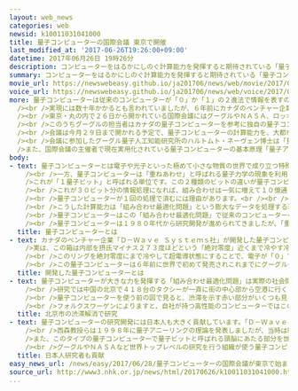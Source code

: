 ```yaml
---
layout: web_news
categories: web
newsid: k10011031041000
title: 量子コンピューターの国際会議 東京で開催
last_modified_at: '2017-06-26T19:26:00+09:00'
datetime: 2017年06月26日 19時26分
description: コンピューターをはるかにしのぐ計算能力を発揮すると期待されている「量子コンピューター」の最新の研究成果について話し合う国際会議が、グーグルやＮＡＳＡ＝アメリカ航空宇宙局など世界トップレベルの研究者が参加して、２６日から東京で開かれています。人工知能や画期的な新薬の開発など私たちの生活にどのように影響していくのか注目されます。
summary: コンピューターをはるかにしのぐ計算能力を発揮すると期待されている「量子コンピューター」の最新の研究成果について話し合う国際会議が、グーグルやＮＡＳＡ＝アメリカ航空宇宙局など世界トップレベルの研究者が参加して、２６日から東京で開かれています。人工知能や画期的な新薬の開発など私たちの生活にどのように影響していくのか注目されます。
movie_url: https://newswebeasy.github.io/ja201706/news/web/movie/2017/06/28/k10011031041000.mp4
voice_url: https://newswebeasy.github.io/ja201706/news/web/voice/2017/06/28/k10011031041000.mp3
more: 量子コンピューターは従来のコンピューターが「０」か「１」の２進法で情報を表すのに対し、「０」であると同時に「１」でもあるという、電子などの極めて小さな世界の物理法則を応用することで、これまでにない超高速の計算を可能にするものです。<br
  /><br />実現には数十年かかるとも言われていましたが、６年前にカナダのベンチャー企業が量子コンピューターのうち、量子アニーリングと呼ばれるタイプのものを世界で初めて発売。このコンピューターを購入したＮＡＳＡやグーグルが人工知能や画期的な新薬の開発などに役立つ「組み合わせ最適化問題」と呼ばれる問題で、「従来のコンピューターの１億倍のスピードで計算できた」と発表したことから、急速に研究が加速しつつあります。<br
  /><br />東京・丸の内で２６日から開かれている国際会議にはグーグルやＮＡＳＡ、ロッキード・マーチン社などのほか、東京大学の研究者ら２００人が参加しました。<br
  /><br />このうちグーグルの担当者はカナダの量子コンピューターを参考に独自の量子コンピューターの開発を進めていて成果をあげつつあることや、人工知能に応用しようとしていると報告しました。また、マサチューセッツ工科大学の研究者はカナダの量子コンピューターの性能をしのぐ新たな量子コンピューターを開発するため、アメリカが国家プロジェクトを立ち上げて研究を進めていると紹介しました。<br
  /><br />会議は今月２９日まで開かれる予定で、量子コンピューターの計算能力を、大都市の渋滞解消や画期的な新薬の開発などにどのように生かせるのか議論が行われることになっています。<br
  /><br />会議に参加したグーグル量子人工知能研究所のハルトムト・ネーヴェン博士は「量子コンピューターを使うことで人工知能は劇的に改善することができる。将来的には量子コンピューターなしに人工知能は存在しないだろう」と話していました。<br
  />また、国際会議の主催者で現在実用化されている量子コンピューターの基本原理「量子アニーリング」の概念を提唱した東京工業大学の西森秀稔教授は「この分野が基礎研究から応用に広がりつつあることを感じる。自分の提唱したときには純粋な基礎研究だったが、２０年をへてここまで広がったのは驚きだ」と話していました。
body:
- text: 量子コンピューターとは電子や光子といった極めて小さな物質の世界で成り立つ特殊な物理法則を応用したコンピューターです。<br /><br />従来のコンピューターでは情報は「０」か「１」で表されます。半導体にかかる電圧が低い状態を「０」。高い状態を「１」とし、これを「１ビット」という情報の基本単位にしています。<br
    /><br />一方、量子コンピューターは「重ねあわせ」と呼ばれる量子力学の現象を利用し、「０」でも「１」でもある状態を作り出すのが特徴です。<br /><br
    />これが「１量子ビット」と呼ばれる単位です。この２種類のビットの違いが量子コンピューターに画期的な計算速度をもたらすのです。<br /><br />どのくらい違うのか。３ビット分の情報処理を行う場合で比較してみます。従来のコンピューターでは「１１１」「１１０」「１０１」「１００」など８種類の情報を作り、処理も８回必要になります。ところが「０」でも「１」でもある状態を表せる量子コンピューターなら処理は１回。速度は８倍です。<br
    /><br />これが３０ビット分の情報処理になれば、組み合わせは一気に増えて１０億通り。ところが、この場合も量子コンピューターなら処理は１回。処理する情報量が多くなればなるほど計算速度に差が出るのです。<br
    /><br />量子コンピューターが１回の処理で済むには理由があります。<br /><br />実は、量子コンピューターは従来のコンピューターのようにすべての組み合わせを処理して比較し、答えを出している訳ではありません。１０億通りの組み合わせがあるなら、このうちのどれが最も効率的な組み合わせなのか、量子ビットのエネルギー量が最も安定した状態を見つけ出すことで、瞬時に選んでいるのです。<br
    /><br />こうした計算能力は「組み合わせ最適化問題」という膨大なデータを処理する現代社会のさまざまな問題で必要となるものです。<br /><br />例えば、この問題の１つが「巡回セールスマン問題」です。セールスマンが都内の５か所を１日に回る場合、どの周り方がいちばん効率的か。１２０通りの組み合わせから探すことになります。これが３０か所に増えると回るパターンは１兆の１万倍をはるかに上回る膨大な数字になります。<br
    /><br />量子コンピューターはこの「組み合わせ最適化問題」で従来のコンピューターの１億倍の処理速度で計算できることがグーグルの研究で分かっていて、今後、こうした現在のスーパーコンピューターでも時間がかかりすぎて解けない問題を解くことができると期待されています。<br
    /><br />量子コンピューターは１９８０年代から研究開発が進められてきましたが、「重ね合わせ」状態を制御するのが難しく、実用化は遠いと考えられてきました。こうした中、６年前にカナダのベンチャー企業が「アニーリングマシン」というタイプの量子コンピューターを発売し、世界を驚かせていました。
  title: 量子コンピューターとは
- text: カナダのベンチャー企業「Ｄ－Ｗａｖｅ Ｓｙｓｔｅｍｓ社」が開発した量子コンピューターは見た目は縦、横、高さが３メートルほどの黒い箱です。<br /><br
    />実は、この箱は内部を摂氏マイナス２７３度ほどという「絶対零度」近くまで冷やす冷凍庫です。通常のコンピューターが持つＣＰＵ＝中央演算処理装置やメモリーなどの記憶装置はありません。あるのはおよそ１センチ四方のチップに特殊な金属のリングを焼き付けた「量子ビット」。このリングの中を動く電子が左回りか右回りで通常のコンピューターのような「０」か「１」が表されます。<br
    /><br />このリングを絶対零度にまで冷やして超電導状態にすることで、電子が「０」でも「１」でもある状態、量子力学でいう「重ね合わせ」と呼ばれる状態を作り出すことで、従来のコンピューターでは不可能な超高速の計算処理を可能にしたのです。<br
    /><br />この量子コンピューターは６年前に世界で初めて発売されこれまでにグーグルやＮＡＳＡ、ロッキード・マーティン社など最先端の科学研究を行う企業が購入しています。
  title: 開発した量子コンピューターとは
- text: 量子コンピューターが大きな力を発揮する「組み合わせ最適化問題」は実際の社会問題の解決に広く応用できるものです。ことし３月、Ｄ－Ｗａｖｅ Ｓｙｓｔｅｍｓ社はドイツの自動車会社フォルクスワーゲンと共同で、量子コンピューターを使って道路の渋滞を解消する研究を発表しました。<br
    /><br />研究では中国の北京で４１８台のタクシーが一斉に街の中心部から空港に行くとき、渋滞を防ぎながら最短時間で到着するルートを導き出します。<br
    /><br />量子コンピューターを使う前の図で見ると、渋滞を示す赤い部分がいくつも見られます。一方、量子コンピューターで得られた最適なルートで４１８台を走らせた図では渋滞を示す赤い部分は消えています。<br
    /><br />フォルクスワーゲンによりますと、自社が持つ高性能のコンピューターではこの結果を出すのに３０分かかりましたが、量子コンピューターではわずか数秒だったということで、将来の自動運転システムなどに応用できると話しています。
  title: 北京市の渋滞解消で研究
- text: 量子コンピューターの研究開発には日本人も大きく貢献しています。「Ｄ－Ｗａｖｅ Ｓｙｓｔｅｍｓ社」が実用化した量子コンピューターの原理は「量子アニーリング」と呼ばれるものですが、この概念を提唱したのは東京工業大学の西森秀稔教授らのグループです。<br
    /><br />西森教授らは１９９８年に量子アニーリングの理論を発表しましたが、当時は純粋な理論研究で、実用化を想定したものではありませんでした。<br /><br
    />また、このタイプの量子コンピューターで量子ビットと呼ばれる頭脳にあたる部分を世界で初めて開発したのは東京大学の中村泰信教授と東京理科大学の蔡兆申教授です。<br
    /><br />グーグルやＮＡＳＡなど世界トップレベルの研究を行う組織が使う量子コンピューターの基礎的な理論や技術は日本で生まれたものです。
  title: 日本人研究者も貢献
easy_news_url: /news/easy/2017/06/28/量子コンピューターの国際会議が東京で始まる/
source_url: http://www3.nhk.or.jp/news/html/20170626/k10011031041000.html?utm_int=news-culture_contents_list-items_013
...
```

